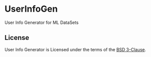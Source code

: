 # UserInfoGen
User Info Generator for ML DataSets


License
------------------------------------------------------------------------

User Info Generator is Licensed under the terms of the [BSD 3-Clause][5].

[5]: https://spdx.org/licenses/BSD-3-Clause.html
